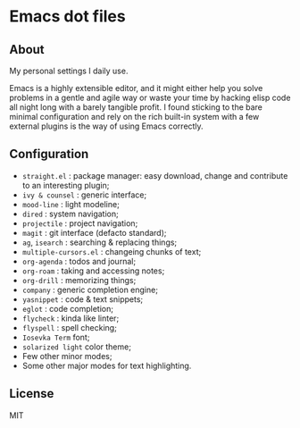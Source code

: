 # Emacs dot files

## About
My personal settings I daily use.

Emacs is a highly extensible editor, and it might either help you solve problems
in a gentle and agile way or waste your time by hacking elisp code all night
long with a barely tangible profit. I found sticking to the bare minimal
configuration and rely on the rich built-in system with a few external plugins
is the way of using Emacs correctly.

## Configuration
- `straight.el` : package manager: easy download, change and contribute to an interesting plugin; 
- `ivy & counsel` : generic interface;
- `mood-line` : light modeline; 
- `dired` : system navigation;
- `projectile` : project navigation;
- `magit` : git interface (defacto standard);
- `ag`, `isearch` : searching & replacing things;
- `multiple-cursors.el` : changeing chunks of text;
- `org-agenda` : todos and journal;
- `org-roam` : taking and accessing notes;
- `org-drill` : memorizing things;
- `company` : generic completion engine;
- `yasnippet` : code & text snippets;
- `eglot` : code completion;
- `flycheck` : kinda like linter;
- `flyspell` : spell checking;
- `Iosevka Term` font;
- `solarized light` color theme;
- Few other minor modes;
- Some other major modes for text highlighting.

## License
MIT


